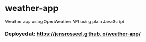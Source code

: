 # weather-app
Weather app using OpenWeather API using plain JavaScript


### Deployed at: https://jensrosseel.github.io/weather-app/
